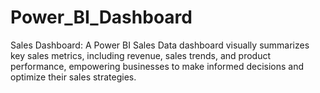 # Power_BI_Dashboard
Sales Dashboard: A Power BI Sales Data dashboard visually summarizes key sales metrics, including revenue, sales trends, and product performance, empowering businesses to make informed decisions and optimize their sales strategies.
